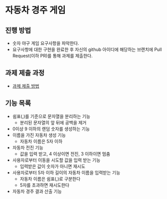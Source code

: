 # 자동차 경주 게임
## 진행 방법
* 숫자 야구 게임 요구사항을 파악한다.
* 요구사항에 대한 구현을 완료한 후 자신의 github 아이디에 해당하는 브랜치에 Pull Request(이하 PR)를 통해 과제를 제출한다.

## 과제 제출 과정
* [과제 제출 방법](https://github.com/next-step/nextstep-docs/tree/master/precourse)

## 기능 목록
* 쉼표(,)를 기준으로 문자열을 분리하는 기능
    * 분리된 문자열의 앞 뒤에 공백을 제거
* 0이상 9 이하의 랜덤 숫자를 생성하는 기능
* 이름을 가진 자동차 생성 기능
    * 자동차 이름은 5자 이하
* 자동차 전진 기능
    * 값을 입력 받고, 4 이상이면 전진, 3 이하이면 멈춤
* 사용자로부터 이동을 시도할 값을 입력 받는 기능
    * 입력받은 값이 숫자가 아니면 재시도
* 사용자로부터 5자 이하 길이의 자동차 이름을 입력받는 기능
    * 자동차 이름은 쉼표(,)로 구분한다
    * 5자를 초과하면 재시도한다
* 자동차 경주 결과 산출 기능